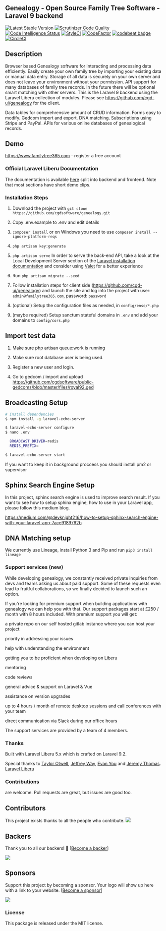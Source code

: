 ## Genealogy - Open Source Family Tree Software - Laravel 9 backend
 ![Latest Stable Version](https://img.shields.io/github/release/cgdsoftware/genealogy.svg) 
[![Scrutinizer Code Quality](https://scrutinizer-ci.com/g/familytree365/genealogy/badges/quality-score.png?b=master)](https://scrutinizer-ci.com/g/familytree365/genealogy/?branch=master)
[![Code Intelligence Status](https://scrutinizer-ci.com/g/familytree365/genealogy/badges/code-intelligence.svg?b=master)](https://scrutinizer-ci.com/code-intelligence)
[![StyleCI](https://github.styleci.io/repos/135390590/shield?branch=master)](https://github.styleci.io/repos/135390590)
[![CodeFactor](https://www.codefactor.io/repository/github/familytree365/genealogy/badge/master)](https://www.codefactor.io/repository/github/familytree365/genealogy/overview/master)
[![codebeat badge](https://codebeat.co/badges/911f9e33-212a-4dfa-a860-751cdbbacff7)](https://codebeat.co/projects/github-com-modulargenealogy-genealogy-master)
[![CircleCI](https://circleci.com/gh/cgdsoftware/genealogy.svg?style=svg)](https://circleci.com/gh/cgdsoftware/genealogy)


## Description

Browser based Genealogy software for interacting and processing data efficiently. Easily create your
own family tree by importing your existing data or manual data entry. Storage of all data is securely on your own server and does
not leave your environment without your permission. API support for many databases of family tree records. In the future there will be optional
smart matching with other servers. This is the Laravel 9 backend using the Laravel Liberu collection of modules. Please see https://github.com/cgd-ui/genealogy for the client.

Data tables for comprehrensive amount of CRUD information. Forms easy to modify. Gedcom import and export. DNA matching. Subscriptions using Stripe and PayPal. APIs for various online databases of genealogical records.

## Demo

https://www.familytree365.com - register a free account

<!--h-->
### Official Laravel Liberu Documentation

The documentation is available [here](https://docs.laravel-enso.com) split into backend and frontend.
Note that most sections have short demo clips.

<!--/h-->

### Installation Steps

1. Download the project with `git clone https://github.com/cgdsoftware/genealogy.git`

2. Copy .env.example to .env and edit details

3. `composer install` or on Windows you need to use `composer install --ignore-platform-reqs`

4. `php artisan key:generate`

5. `php artisan serve` 
In order to serve the back-end API, take a look at the Local Development Server section of the [Laravel installation documentation](https://laravel.com/docs/6.x/#installation)
and consider using [Valet](https://laravel.com/docs/6.x/valet) for a better experience

6. Run `php artisan migrate --seed`

7. Follow installation steps for client side (https://github.com/cgd-ui/genealogy) and launch the site and log into the project with user: `admin@familytree365.com`, password: `password`

8. (optional) Setup the configuration files as needed, in `config/enso/*.php`

9. (maybe required) Setup sanctum stateful domains in `.env` and add your domains to `config/cors.php`


## Import test data

1. Make sure php artisan queue:work is running

2. Make sure root database user is being used.

3. Register a new user and login.

4. Go to gedcom / import and upload https://github.com/cgdsoftware/public-gedcoms/blob/master/files/royal92.ged


## Broadcasting Setup

```bash
# install dependencies
$ npm install -g laravel-echo-server

$ laravel-echo-server configure
$ nano .env

  BROADCAST_DRIVER=redis
  REDIS_PREFIX=

$ laravel-echo-server start
```

If you want to keep it in background proccess you should install pm2 or supervisor

## Sphinx Search Engine Setup

In this project, sphinx search engine is used to improve search result. If you want to see how to setup sphinx engine, how to use in your Laravel app, please follow this medium blog.

https://medium.com/@devknight216/how-to-setup-sphinx-search-engine-with-your-laravel-app-7ace9189762b

## DNA Matching setup

We currently use Lineage, install Python 3 and Pip and run `pip3 install lineage`

### Support services (new)
While developing genealogy, we constantly received private inquiries from devs and teams asking us about paid support. Some of these requests even lead to fruitful collaborations, so we finally decided to launch such an option.

If you're looking for premium support when building applications with genealogy we can help you with that. Our support packages start at £250 / month with 8 hours included. With premium support you will get:

a private repo on our self hosted gitlab instance where you can host your project

priority in addressing your issues

help with understanding the environment

getting you to be proficient when developing on Liberu

mentoring

code reviews

general advice & support on Laravel & Vue

assistance on version upgrades

up to 4 hours / month of remote desktop sessions and call conferences with your team

direct communication via Slack during our office hours

The support services are provided by a team of 4 members.

### Thanks

Built with Laravel Liberu 5.x which is crafted on Laravel 9.2.

Special thanks to [Taylor Otwell](https://laravel.com/), [Jeffrey Way](https://laracasts.com), [Evan You](https://vuejs.org/) and [Jeremy Thomas](https://bulma.io). [Laravel Liberu](https://github.com/laravel-enso)

<!--h-->
### Contributions

are welcome. Pull requests are great, but issues are good too.

## Contributors

This project exists thanks to all the people who contribute. 
<a href="graphs/contributors"><img src="https://opencollective.com/genealogy/contributors.svg?width=890&button=false" /></a>


## Backers

Thank you to all our backers! 🙏 [[Become a backer](https://opencollective.com/genealogy#backer)]

<a href="https://opencollective.com/genealogy#backers" target="_blank"><img src="https://opencollective.com/genealogy/backers.svg?width=890"></a>


## Sponsors

Support this project by becoming a sponsor. Your logo will show up here with a link to your website. [[Become a sponsor](https://opencollective.com/genealogy#sponsor)]

<a href="https://opencollective.com/genealogy#sponsors" target="_blank"><img src="https://opencollective.com/genealogy/sponsors.svg?width=890"></a>
### License

This package is released under the MIT license.
<!--/h-->
